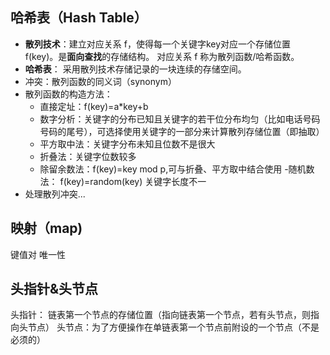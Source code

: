 ## 哈希表（Hash Table）

- **散列技术**：建立对应关系 f，使得每一个关键字key对应一个存储位置 f(key)。是**面向查找**的存储结构。
对应关系 f 称为散列函数/哈希函数。
- **哈希表**： 采用散列技术存储记录的一块连续的存储空间。
- 冲突：散列函数的同义词（synonym）
- 散列函数的构造方法：
    - 直接定址：f(key)=a*key+b
    - 数字分析：关键字的分布已知且关键字的若干位分布均匀（比如电话号码 号码的尾号），可选择使用关键字的一部分来计算散列存储位置（即抽取）
    - 平方取中法：关键字分布未知且位数不是很大
    - 折叠法：关键字位数较多
    - 除留余数法：f(key)=key mod p,可与折叠、平方取中结合使用
    -随机数法： f(key)=random(key) 关键字长度不一
- 处理散列冲突...

## 映射（map)
键值对 唯一性

## 头指针&头节点
头指针： 链表第一个节点的存储位置（指向链表第一个节点，若有头节点，则指向头节点）
头节点：为了方便操作在单链表第一个节点前附设的一个节点（不是必须的）

